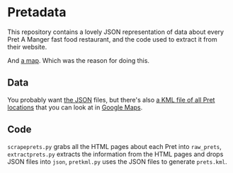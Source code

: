 Pretadata
=========
This repository contains a lovely JSON representation of data about every Pret A Manger fast food restaurant, and the code used to extract it from their website.

And [a map](https://maps.google.com/maps?q=https://raw.githubusercontent.com/jonty/pretadata/master/prets.kml). Which was the reason for doing this.

Data
----
You probably want [the JSON](json/) files, but there's also [a KML file of all Pret locations](prets.kml) that you can look at in [Google Maps](https://maps.google.com/maps?q=https://raw.githubusercontent.com/jonty/pretadata/master/prets.kml).

Code
----
```scrapeprets.py``` grabs all the HTML pages about each Pret into ```raw_prets```, ```extractprets.py``` extracts the information from the HTML pages and drops JSON files into ```json```, ```pretkml.py``` uses the JSON files to generate ```prets.kml```.
